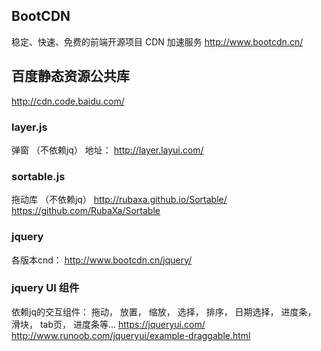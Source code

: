 
## BootCDN
稳定、快速、免费的前端开源项目 CDN 加速服务
http://www.bootcdn.cn/
## 百度静态资源公共库
http://cdn.code.baidu.com/

### layer.js
弹窗   （不依赖jq）
地址：  http://layer.layui.com/

### sortable.js 
拖动库	（不依赖jq）
http://rubaxa.github.io/Sortable/
https://github.com/RubaXa/Sortable

### jquery
各版本cnd：
http://www.bootcdn.cn/jquery/

### jquery UI 组件	
依赖jq的交互组件： 拖动， 放置， 缩放， 选择， 排序， 日期选择， 进度条， 滑块， tab页， 进度条等...
https://jqueryui.com/
http://www.runoob.com/jqueryui/example-draggable.html